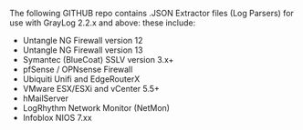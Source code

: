 The following GITHUB repo contains .JSON Extractor files (Log Parsers) for use with GrayLog 2.2.x and above:
these include:

- Untangle NG Firewall version 12
- Untangle NG Firewall version 13
- Symantec (BlueCoat) SSLV version 3.x+
- pfSense / OPNsense Firewall
- Ubiquiti Unifi and EdgeRouterX
- VMware ESX/ESXi and vCenter 5.5+
- hMailServer
- LogRhythm Network Monitor (NetMon)
- Infoblox NIOS 7.xx
